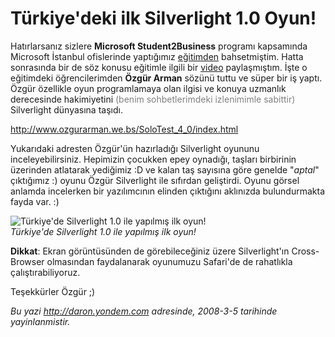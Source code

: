 # Türkiye'deki ilk Silverlight 1.0 Oyun!
Hatırlarsanız sizlere **Microsoft Student2Business** programı kapsamında
Microsoft İstanbul ofislerinde yaptığımız
[eğitimden](http://daron.yondem.com/tr/post/451e3a2c-c312-4de6-ad88-59744afc4def)
bahsetmiştim. Hatta sonrasında bir de söz konusu eğitimle ilgili bir
[video](http://daron.yondem.com/tr/post/f17aa305-cb49-478e-ad05-8455e5410ad0)
paylaşmıştım. İşte o eğitimdeki öğrencilerimden **Özgür Arman** sözünü
tuttu ve süper bir iş yaptı. Özgür özellikle oyun programlamaya olan
ilgisi ve konuya uzmanlık derecesinde hakimiyetini <span
style="color: #808080">(benim sohbetlerimdeki izlenimimle
sabittir)</span> Silverlight dünyasına taşıdı.

<http://www.ozgurarman.we.bs/SoloTest_4_0/index.html>

Yukarıdaki adresten Özgür'ün hazırladığı Silverlight oyununu
inceleyebilirsiniz. Hepimizin çocukken epey oynadığı, taşları birbirinin
üzerinden atlatarak yediğimiz :D ve kalan taş sayısına göre genelde
"*aptal*" çıktığımız :) oyunu Özgür Silverlight ile sıfırdan geliştirdi.
Oyunu görsel anlamda incelerken bir yazılımcının elinden çıktığını
aklınızda bulundurmakta fayda var. :)

![Türkiye'de Silverlight 1.0 ile yapılmış ilk
oyun!](media/Turkiyedeki_ilk_Silverlight_1_0_Oyun/04032008_1.png)\
*Türkiye'de Silverlight 1.0 ile yapılmış ilk oyun!*

**Dikkat**: Ekran görüntüsünden de görebileceğiniz üzere Silverlight'ın
Cross-Browser olmasından faydalanarak oyunumuzu Safari'de de rahatlıkla
çalıştırabiliyoruz.

Teşekkürler Özgür ;)



*Bu yazi http://daron.yondem.com adresinde, 2008-3-5 tarihinde yayinlanmistir.*
